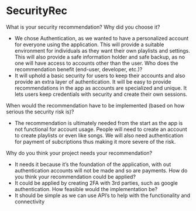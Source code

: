 # SecurityRec

What is your security recommendation? Why did you choose it?
-	We chose Authentication, as we wanted to have a personalized account for everyone using the application. This will provide a suitable environment for individuals as they want their own playlists and settings. This will also provide a safe information holder and safe backup, as no one will have access to accounts other than the user.
Who does the recommendation benefit (end-user, developer, etc.)?
-	It will uphold a basic security for users to keep their accounts and also provide an extra layer of authentication. It will be easy to provide recommendations in the app as accounts are specialized and unique. It lets users keep credentials with security and create their own sessions.

When would the recommendation have to be implemented (based on how serious the security risk is)?
-	The recommendation is ultimately needed from the start as the app is not functional for account usage. People will need to create an account to create playlists or even like songs. We will also need authentication for payment of subcriptions thus making it more severe of the risk.

Why do you think your project needs your recommendation?
-	It needs it because it’s the foundation of the application, with out authentication accounts will not be made and so are payments.
How do you think your recommendation could be applied?
-	It could be applied by creating 2FA with 3rd parties, such as google authentication.
How feasible would the implementation be?
-	It should be simple as we can use API’s to help with the functionality and connectivity
